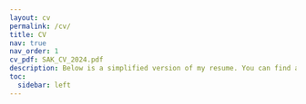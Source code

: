 ```yaml
---
layout: cv
permalink: /cv/
title: CV
nav: true
nav_order: 1
cv_pdf: SAK_CV_2024.pdf
description: Below is a simplified version of my resume. You can find a full version in the pdf. 👉
toc:
  sidebar: left
---
```

